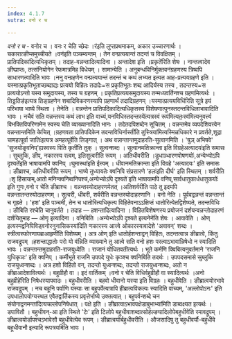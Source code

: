 ```yaml
---
index: 4.1.7
sutra: वनो र च

---
```

_वनो र च_ - वनोर च । वनः र चेति च्छेदः ।र॑इति लुप्तप्रथमाकम्, अकार उच्चारणार्थः । चकारात्ङीप्समुच्चीयते ।वन॑इति पञ्चम्यन्तम् । तेन वन्प्रत्ययान्तं तदन्तं च विवक्षितम् ।प्रातिपदिका॑दित्यधिकृतम् । तदाह-वन्नन्तादित्यादिना । अन्तादेश इति ।प्रकृते॑रिति शेषः । नान्तत्वादेव ङीप्प्राप्तः, तत्संनियोगेन रेफमात्रमिह विधेयम् । सामान्येति । अनुबन्धविनिर्मुक्तवन॑ग्रहणस्य त्रिष्वपि साधारणत्वादिति भावः ।ननु वन्ग्रहणेन वन्प्रत्ययान्तं तदन्तं च कथं लभ्यत इत्यत आह-प्रत्ययग्रहणे इति । यस्मात्प्रकृतिभूताच्छब्दाद्यः प्रत्ययो विहितः तदादेः=स प्रकृतिभूतः शब्द आदिर्यस्य तस्य , तदन्तस्य=स प्रत्ययोऽन्तो यस्य समुदायस्य, तस्य च ग्रहणम् । प्रकृतिप्रत्ययसमुदायस्य तन्मध्यवर्तिनश्च ग्रहणमित्यर्थः ।तिड्डतिङ॑इत्यत्र तिङ्ग्रहणेन शबादिविकरणस्यापि ग्रहणार्थं तदादिग्रहणम् ।यस्मात्प्रत्ययविधि॑रिति सूत्रे इयं परिभाषा भाष्ये स्थिता । तेनेति । वन्नन्तेन प्रातिपदिकादित्यधिकृतस्य विशेषणात्पुनस्तदन्तविधिलाभावादिति भावः । नचैवं सति वन्नन्तस्य कथं लाभ इति वाच्यं,यनविधिस्तदन्तस्ये॑त्यत्रस्वं रूप॑मित्यतः॒स्व॑मित्यनुवर्त्त्य विभक्तिविपरिणामेन स्वस्य चेति व्याख्यानादिति भानः । तदेतदपिशब्देन सूचितम् । वन्नन्तमेव व्यपदेशिवत्त्वेन वन्नन्तान्तमिति केचित् ।ग्रहणवता प्रातिपदिकेन तदन्तविधिर्नास्ती॑ति तुस्त्रिया॑मित्यस्मिन्नधिकारे न प्रवर्तते,शूद्रा चामहत्पूर्वा जातिः॑इत्यत्र अमहत्पूर्वेति लिङ्गात् । अथ वन्नान्तान्तमुदाहरति-सुत्वानमिति । 'षुञ् अभिषवे' 'सुजयोङ्र्वनिप्'ह्यस्वस्य पिति कृती॑ति तुक् । सुत्वन्शब्दः । सुत्वानमतिक्रान्ता इति विग्रहेअत्यादयः॑इति समासः । सुब्लुकि, ङीप्, नकारस्य रत्वम्, इतिसुत्वरीति रूपम् । अतिधीवरीति ।डुधाञ्धारणपोषणयोः॑,अन्येभ्योऽपि दृश्यते॑इति भाषायामपि क्वनिप् ।घुमास्था॑इति ईत्त्वम् । धीवानमतिक्रान्ता इति विग्रहे 'अत्यादयः' इति समासः । ङीब्राश्च, अतिधीवरीति रूपम् । भाष्ये तुध्यायतेः क्वनिपि संप्रसारणे 'हलः॑इति दीर्घ' इति स्थितम् । शर्वरीति ।शृ हिंसायाम्,आतो मनिन्क्वनिब्वनिपश्च॑,अन्येभ्योऽपि दृश्यते॑ इति भाषायामपि वनिप्,सार्वधातुकार्धधातुकयोः॑ इति गुणः,वनो र चे॑ति ङीब्राश्च । वन्नन्तस्योदाहरणमेतत् ।अतिशर्वरी॑ति पाठे तु इदमपि वन्नन्तातन्तस्योदाहरणम् । सुत्वरी, धीवरी, शर्वरीति वन्नन्तस्योदाहरणानि । वनो नेति । पूर्ववद्वन्नन्तं वन्नन्तान्तं च गृह्रते । 'हश' इति पञ्चमी, तेन च धातोरित्यधिकृत्य विहितेवनाऽ‌ऽक्षिप्तं धातोरित्येतद्विशेष्यते, तदन्तविधिः । ङीबिति रश्चेति चानुवर्तते । तदाह — हशन्तादित्यादिना । विहितविशेषणस्य प्रयोजनं दर्शयन्वन्नन्तोदाहरणं दर्शयितुमाह — ओणृ इत्यादिना । वनिबिति ।अन्येभ्योऽपि दृश्यते इत्यनेने॑ति शेषः । आवावेति । ओण् इत्यस्मद्वनिपिविड्वनोरनुनासिकस्या॑दिति णकारस्य आत्त्वे ओकारस्यावादेशे 'अवावन्' शब्दः । स्त्रीत्वस्फोरणायब्राआहृणी॑ति विशेष्यम् । अत्र ओण् इति धातोर्हशन्ताद्वन् विहितः, तदन्तत्वान्न ङीब्रात्वे, किंतु राजवद्रूपम् ।हशन्ताद्धातोः परो यो व॑न्निति व्याख्याने तु आत्वे सति वनो हशः परत्वाऽभावान्निषेधो न स्यादिति भावः । वन्नन्तान्तमुदाहरति-राजयुध्वेति । राजानं योधितवतीत्यर्थः । भूते कर्मणि क्विबित्यनुवर्तमाने 'राजनि युधिकृञः' इति क्वनिप् । कर्मीभूते राजनि उपपदे युधेः कृञ्श्च क्वनिबिति तदर्थः । उपपदसमासे सुब्लुकि राजयुध्वन्शब्दः । अत्र हशो विहितो वन्, तदन्तो युध्वन्शब्दः, तदन्तो राजयुध्वन्शब्दः, अतो न ङीब्राआदेशावित्यर्थः । बहुव्रीहौ वा । इदं वार्तिकम् ।वनो र चे॑ति विधिर्वहुव्रीहौ वा स्यादित्यर्थः ।अनो बहुव्रीहे॑रिति निषेधस्यापवादः । बहुधीवरीति । बहवो धीवानो यस्या इति विग्रहः । बहुधीवेति । ङीब्रात्वयोरभावे राजवद्रूपम् । नच बहूनि पर्वाणि यस्याः सा बहुपर्वेत्यत्रापि हीब्रात्वविकल्पः स्यादिति वाच्यम्, 'अल्लोपोऽनः' इति उपधालोपयोग्यस्थल एवैतद्वार्तिकस्य प्रवृत्तेर्भाष्ये उक्तत्वात् । बहुपर्वन्शब्दे चन संयोगाद्वनमन्ता॑दित्यचल्लोपनिषेधात् । पक्षे इति । ङीब्रात्वाऽभावपक्षेडाबुभाभ्या॑मिति डाब्वक्ष्यत इत्यर्थः । डपावितौ । बहुधीवन्-आ इति स्थिते 'टेः' इति टिलोपे बहुधीवाशब्दात्सोर्हल्ङ्यादिलोपेबहुधीवे॑ति रमावद्रूपम् । ङीब्रात्वयोर्डापश्चऽभावेसौ बहुधीवेत्येव रूपम् । ङीब्रात्वयोर्बहुधीवरीति । औजसादिषु तु बहुधीवर्यौ-बहुधीवे बहूधीवानौ इत्यादि रूपत्रयमिति भावः ।